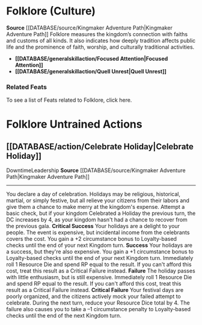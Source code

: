 ﻿---
ability: null
ability_boost: null
id: '24'
name: Folklore
rarity: Common
rus_type_level: null
skill:
- Folklore
source: '[[DATABASE/source/Kingmaker Adventure Path|Kingmaker Adventure Path]]'
trait: null
type: Skill

---
# Folklore (Culture)

**Source** [[DATABASE/source/Kingmaker Adventure Path|Kingmaker Adventure Path]]
Folklore measures the kingdom’s connection with faiths and customs of all kinds. It also indicates how deeply tradition affects public life and the prominence of faith, worship, and culturally traditional activities.

* **[[DATABASE/generalskillaction/Focused Attention|Focused Attention]]**
* **[[DATABASE/generalskillaction/Quell Unrest|Quell Unrest]]**

### Related Feats

To see a list of Feats related to Folklore, click here.

# Folklore Untrained Actions

## [[DATABASE/action/Celebrate Holiday|Celebrate Holiday]]

<span class="item-trait">Downtime</span><span class="item-trait">Leadership</span>
**Source** [[DATABASE/source/Kingmaker Adventure Path|Kingmaker Adventure Path]]

---
You declare a day of celebration. Holidays may be religious, historical, martial, or simply festive, but all relieve your citizens from their labors and give them a chance to make merry at the kingdom's expense. Attempt a basic check, but if your kingdom Celebrated a Holiday the previous turn, the DC increases by 4, as your kingdom hasn't had a chance to recover from the previous gala.
**Critical Success** Your holidays are a delight to your people. The event is expensive, but incidental income from the celebrants covers the cost. You gain a +2 circumstance bonus to Loyalty-based checks until the end of your next Kingdom turn.
**Success** Your holidays are a success, but they're also expensive. You gain a +1 circumstance bonus to Loyalty-based checks until the end of your next Kingdom turn. Immediately roll 1 Resource Die and spend RP equal to the result. If you can't afford this cost, treat this result as a Critical Failure instead.
**Failure** The holiday passes with little enthusiasm, but is still expensive. Immediately roll 1 Resource Die and spend RP equal to the result. If you can't afford this cost, treat this result as a Critical Failure instead.
**Critical Failure** Your festival days are poorly organized, and the citizens actively mock your failed attempt to celebrate. During the next turn, reduce your Resource Dice total by 4. The failure also causes you to take a –1 circumstance penalty to Loyalty-based checks until the end of the next Kingdom turn.